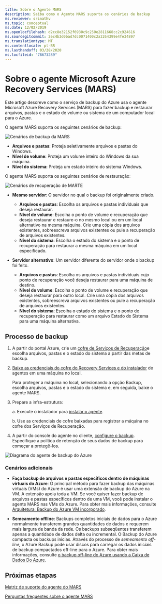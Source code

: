```yaml
---
title: Sobre o Agente MARS
description: Saiba como o Agente MARS suporta os cenários de backup
ms.reviewer: srinathv
ms.topic: conceptual
ms.date: 12/02/2019
ms.openlocfilehash: d2cc8e32152f6930c9c250e2811668cc2c924616
ms.sourcegitcommit: 2ec4b3d0bad7dc0071400c2a2264399e4fe34897
ms.translationtype: MT
ms.contentlocale: pt-BR
ms.lasthandoff: 03/28/2020
ms.locfileid: "78673289"
---
```

# <a name="about-the-microsoft-azure-recovery-services-mars-agent"></a>Sobre o agente Microsoft Azure Recovery Services (MARS)

Este artigo descreve como o serviço de backup do Azure usa o agente Microsoft Azure Recovery Services (MARS) para fazer backup e restaurar arquivos, pastas e o estado de volume ou sistema de um computador local para o Azure.

O agente MARS suporta os seguintes cenários de backup:

![Cenários de backup da MARS](./media/backup-try-azure-backup-in-10-mins/backup-scenarios.png)

- **Arquivos e pastas**: Proteja seletivamente arquivos e pastas do Windows.
- **Nível de volume**: Proteja um volume inteiro do Windows da sua máquina.
- **Nível do sistema**: Proteja um estado inteiro do sistema Windows.

O agente MARS suporta os seguintes cenários de restauração:

![Cenários de recuperação de MARTE](./media/backup-try-azure-backup-in-10-mins/restore-scenarios.png)

- **Mesmo servidor**: O servidor no qual o backup foi originalmente criado.
  - **Arquivos e pastas**: Escolha os arquivos e pastas individuais que deseja restaurar.
  - **Nível de volume**: Escolha o ponto de volume e recuperação que deseja restaurar e restaure-o no mesmo local ou em um local alternativo na mesma máquina.  Crie uma cópia dos arquivos existentes, sobreescreva arquivos existentes ou pule a recuperação de arquivos existentes.
  - **Nível do sistema**: Escolha o estado do sistema e o ponto de recuperação para restaurar a mesma máquina em um local especificado.

- **Servidor alternativo**: Um servidor diferente do servidor onde o backup foi feito.
  - **Arquivos e pastas**: Escolha os arquivos e pastas individuais cujo ponto de recuperação você deseja restaurar para uma máquina de destino.
  - **Nível de volume**: Escolha o ponto de volume e recuperação que deseja restaurar para outro local. Crie uma cópia dos arquivos existentes, sobreescreva arquivos existentes ou pule a recuperação de arquivos existentes.
  - **Nível do sistema**: Escolha o estado do sistema e o ponto de recuperação para restaurar como um arquivo Estado do Sistema para uma máquina alternativa.

## <a name="backup-process"></a>Processo de backup

1. A partir do portal Azure, crie um [cofre de Serviços de Recuperação](install-mars-agent.md#create-a-recovery-services-vault)e escolha arquivos, pastas e o estado do sistema a partir das metas de backup.
2. [Baixe as credenciais do cofre do Recovery Services e do instalador](https://docs.microsoft.com/azure/backup/install-mars-agent#download-the-mars-agent) de agentes em uma máquina no local.

    Para proteger a máquina no local, selecionando a opção Backup, escolha arquivos, pastas e o estado do sistema e, em seguida, baixe o agente MARS.

3. Prepare a infra-estrutura:

    a. Execute o instalador para [instalar o agente](https://docs.microsoft.com/azure/backup/install-mars-agent#install-and-register-the-agent).

    b. Use as credenciais de cofre baixadas para registrar a máquina no cofre dos Serviços de Recuperação.
4. A partir do console do agente no cliente, [configure o backup](https://docs.microsoft.com/azure/backup/backup-windows-with-mars-agent#create-a-backup-policy). Especifique a política de retenção de seus dados de backup para começar a protegê-los.

![Diagrama do agente de backup do Azure](./media/backup-try-azure-backup-in-10-mins/backup-process.png)

### <a name="additional-scenarios"></a>Cenários adicionais

- **Faça backup de arquivos e pastas específicos dentro de máquinas virtuais do Azure**: O principal método para fazer backup das máquinas virtuais (VMs) do Azure é usar uma extensão de backup do Azure na VM. A extensão apoia toda a VM. Se você quiser fazer backup de arquivos e pastas específicos dentro de uma VM, você pode instalar o agente MARS nas VMs do Azure. Para obter mais informações, consulte [Arquitetura: Backup do Azure VM incorporado](https://docs.microsoft.com/azure/backup/backup-architecture#architecture-built-in-azure-vm-backup).

- **Semeamento offline**: Backups completos iniciais de dados para o Azure normalmente transferem grandes quantidades de dados e requerem mais largura de banda da rede. Os backups subseqüentes transferem apenas a quantidade de dados delta ou incremental. O Backup do Azure compacta os backups inicias. Através do processo de *semeamento off-line,* o Azure Backup pode usar discos para carregar os dados iniciais de backup compactados off-line para o Azure. Para obter mais informações, consulte [o backup off-line do Azure usando a Caixa de Dados Do Azure](offline-backup-azure-data-box.md).

## <a name="next-steps"></a>Próximas etapas

[Matriz de suporte do agente do MARS](https://docs.microsoft.com/azure/backup/backup-support-matrix-mars-agent)

[Perguntas frequentes sobre o agente MARS](https://docs.microsoft.com/azure/backup/backup-azure-file-folder-backup-faq)
